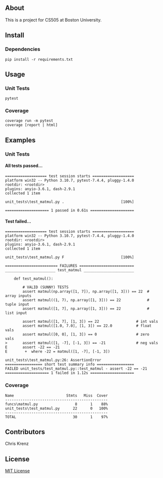 ## About

This is a project for CS505 at Boston University.  

## Install

### Dependencies

```console
pip install -r requirements.txt
```

## Usage

### Unit Tests

```console
pytest
```

### Coverage

```console
coverage run -m pytest
coverage [report | html]
```

## Examples

### Unit Tests

#### All tests passed...

```console
=================== test session starts ===================
platform win32 -- Python 3.10.7, pytest-7.4.4, pluggy-1.4.0
rootdir: <rootdir>
plugins: anyio-3.6.1, dash-2.9.1
collected 1 item

unit_tests\test_matmul.py .                          [100%]

==================== 1 passed in 0.61s ====================

```

#### Test failed...

```console
=================== test session starts ===================
platform win32 -- Python 3.10.7, pytest-7.4.4, pluggy-1.4.0
rootdir: <rootdir>
plugins: anyio-3.6.1, dash-2.9.1
collected 1 item

unit_tests\test_matmul.py F                          [100%]

======================== FAILURES =========================
_______________________ test_matmul _______________________

    def test_matmul():

        # VALID (SUNNY) TESTS
        assert matmul(np.array([1, 7]), np.array([1, 3])) == 22  # array inputs
        assert matmul((1, 7), np.array([1, 3])) == 22            # tuple input
        assert matmul([1, 7], np.array([1, 3])) == 22            # list input

        assert matmul([1, 7], [1, 3]) == 22                 # int vals
        assert matmul([1.0, 7.0], [1, 3]) == 22.0           # float vals
        assert matmul([0, 0], [1, 3]) == 0                  # zero vals
>       assert matmul([1, -7], [-1, 3]) == -21              # neg vals
E       assert -22 == -21
E        +  where -22 = matmul([1, -7], [-1, 3])

unit_tests\test_matmul.py:26: AssertionError
================= short test summary info =================
FAILED unit_tests/test_matmul.py::test_matmul - assert -22 == -21
==================== 1 failed in 1.12s ====================
```

### Coverage

```console
Name                        Stmts   Miss  Cover
-----------------------------------------------
funcs\matmul.py                 8      1    88%
unit_tests\test_matmul.py      22      0   100%
-----------------------------------------------
TOTAL                          30      1    97%
```

## Contributors

Chris Krenz

## License

[MIT License](LICENSE)
